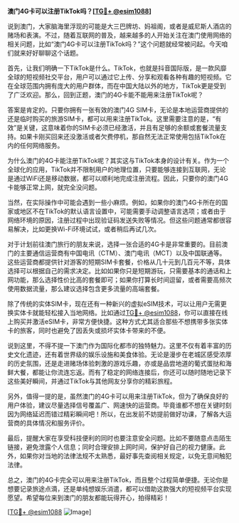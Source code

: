 **澳门4G卡可以注册TikTok吗？[[TG💪+ @esim1088](https://t.me/s/esim1088)]**

说到澳门，大家脑海里浮现的可能是大三巴牌坊、妈祖阁，或者是威尼斯人酒店的赌场和表演。不过，随着互联网的普及，越来越多的人开始关注在澳门使用网络的相关问题，比如“澳门4G卡可以注册TikTok吗？”这个问题就经常被问起。今天咱们就来好好聊聊这个话题。

首先，让我们明确一下TikTok是什么。TikTok，也就是抖音国际版，是一款风靡全球的短视频社交平台，用户可以通过它上传、分享和观看各种有趣的短视频。它在全球范围内拥有庞大的用户群体，而在中国大陆以外的地方，TikTok更是受到了广泛欢迎。那么，回到正题，澳门的4G卡能不能用来注册TikTok呢？

答案是肯定的。只要你拥有一张有效的澳门4G SIM卡，无论是本地运营商提供的还是临时购买的旅游SIM卡，都可以用来注册TikTok。这里需要注意的是，“有效”是关键，这意味着你的SIM卡必须已经激活，并且有足够的余额或套餐流量支持。如果卡刚买回来还没激活或者欠费停机，那自然无法正常使用包括TikTok在内的任何网络服务。

为什么澳门的4G卡能注册TikTok呢？其实这与TikTok本身的设计有关。作为一个全球化的应用，TikTok并不限制用户的地理位置，只要能够连接到互联网，无论是通过WiFi还是移动数据，都可以顺利地完成注册流程。因此，只要你的澳门4G卡能够正常上网，就完全没问题。

当然，在实际操作中可能会遇到一些小麻烦。例如，如果你的澳门4G卡所在的国家或地区不在TikTok的默认语言设置中，可能需要手动调整语言选项；或者由于网络环境的原因，注册过程中出现验证码发送失败等情况。但这些问题通常都很容易解决，比如更换Wi-Fi环境试试，或者稍后再试几次。

对于计划前往澳门旅行的朋友来说，选择一张合适的4G卡是非常重要的。目前澳门的主要通信运营商有中国电讯（CTM）、澳门电讯（MCT）以及中国联通等。这些运营商都提供针对游客的短期SIM卡套餐，价格从几十元到几百元不等，具体选择可以根据自己的需求决定。比如如果你只是短期游玩，只需要基本的通话和上网功能，那么选择性价比高的套餐即可；如果你打算长时间逗留，或者需要高频次使用数据流量，那么建议选择包含更多流量的高端套餐。

除了传统的实体SIM卡，现在还有一种新兴的虚拟eSIM技术，可以让用户无需更换实体卡就能轻松接入当地网络。比如通过[TG💪+ @esim1088](https://t.me/s/esim1088)，你可以直接在线上购买并激活eSIM卡，非常方便快捷。这种方式尤其适合那些不想携带多张实体卡的旅客，同时也避免了因丢失或损坏实体卡带来的不便。

说到这里，不得不提一下澳门作为国际化都市的独特魅力。这里不仅有着丰富的历史文化遗迹，还有着世界级的娱乐设施和美食体验。无论是漫步在老城区感受浓厚的历史氛围，还是走进赌场体验刺激的游戏乐趣，亦或是品尝地道的葡式蛋挞和海鲜大餐，都能让你流连忘返。而有了稳定的网络连接后，你还可以随时随地记录下这些美好瞬间，并通过TikTok与其他网友分享你的精彩旅程。

另外，值得一提的是，虽然澳门的4G卡可以用来注册TikTok，但为了确保良好的用户体验，建议尽量选择信号覆盖广、网速快的运营商。毕竟谁都不想在关键时刻因为网络延迟而错过精彩瞬间吧！所以，在出发前不妨提前做好功课，了解各大运营商的具体情况和服务评价。

最后，提醒大家在享受科技便利的同时也要注意安全问题。比如不要随意点击陌生链接，避免泄露个人信息；同时合理安排上网时间，保护好自己的视力健康。此外，如果你对当地的法律法规不太熟悉，最好事先查阅相关规定，以免无意间触犯法律。

总之，澳门的4G卡完全可以用来注册TikTok，而且整个过程简单便捷。无论你是想要记录旅途点滴，还是单纯想娱乐消遣，都可以借助这款强大的短视频平台实现愿望。希望每位来到澳门的朋友都能玩得开心，拍得精彩！

[[TG💪+ @esim1088](https://t.me/s/esim1088) ![Image](https://i.postimg.cc/4NQfJmqS/Snipaste-2025-05-13-00-14-12.png)]